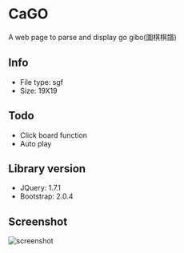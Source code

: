 # CaGO #

A web page to parse and display go gibo(圍棋棋譜) 

## Info ##

* File type: sgf
* Size: 19X19

## Todo ##

* Click board function
* Auto play

## Library version ##
 
* JQuery: 1.7.1
* Bootstrap: 2.0.4

## Screenshot ##

![screenshot](http://i.minus.com/ibncGCLp1BESZH.png)

